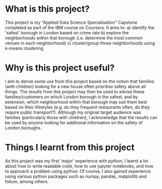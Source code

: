 # What is this project?
This project is my "Applied Data Science Specialisation" Capstone completed as part of the IBM course on Coursera. It aims to:
a) identify the 'safest' borough in London based on crime rate
b) explore the neighborhoods within that borough (i.e. determine the most common venues in each neighborhood)
c) cluster/group those neighborhoods using k-means clustering

# Why is this project useful?
I aim to derive some use from this project based on the notion that families (with children) looking for a new house often prioritise safety above all things. The results from this project may then be used to advise these families/customers on which London borough is the safest, and by extension, which neighborhood within that borough may suit them best based on their lifestyles (e.g. do they frequent restaurants often, do they require public transport?). Although my original target audience was families (particularly those with children), I acknowledge that the results can be used by anyone looking for additional information on the safety of London boroughs.

# Things I learnt from this project
As this project was my first 'major' experience with python, I learnt a lot about how to write readable code, how to use jupyter notebooks, and how to approach a problem using python. Of course, I also gained experience using various python packages such as numpy, pandas, matplotlib and folium, among others. 
